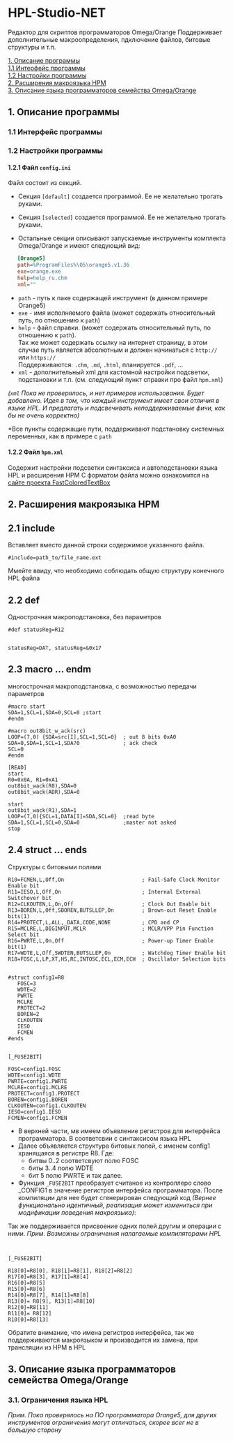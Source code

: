 # HPL-Studio-NET
Редактор для скриптов программаторов Omega/Orange
Поддерживает дополнительные макроопределения, пдключение файлов, битовые структуры и т.п. 

[1. Описание программы](#1-Описание-программы)  
[1.1 Интерфейс программы](#11-Интерфейс-программы)  
[1.2 Настройки программы](#12-Настройки-программы)  
[2. Расширения макроязыка HPM](#2-Расширения-макроязыка-HPM)  
[3. Описание языка программаторов семейства Omega/Orange](#3-Описание-языка-программаторов-семейства-OmegaOrange)  

## 1. Описание программы

### 1.1 Интерфейс программы

### 1.2 Настройки программы
#### 1.2.1 Файл `config.ini` 
Файл состоит из секций. 
- Секция `[default]` создается программой. Ее не желательно трогать руками.  
- Секция `[selected]` создается программой. Ее не желательно трогать руками.  

- Остальные секции описывают запускаемые инструменты комплекта Omega/Orange и имеют следующий вид:
```ini
   [Orange5]
   path=%ProgramFiles%\O5\orange5.v1.36
   exe=orange.exe
   help=help_ru.chm
   xml=""
```
  - `path` - путь к паке содержащей инструмент (в данном примере Orange5)
  - `exe` - имя исполняемого файла (может содержать относительный путь, по отношению к `path`)
  - `help` - файл справки. (может содержать относительный путь, по отношению к `path`).  
    Так же может содержать ссылку на интернет страницу, в этом случае 
  путь является абсолютным и должен начинаться с `http://` или `https://`  
  Поддерживаются: `.chm`, `.md`, `.html`,  планируется `.pdf`, ...
  - `xml` - дополнительный xml для кастомной настройки подсветки, подстановки и т.п. (см. следующий пункт справки про файл `hpm.xml`) 

  *(`xml` Пока не проверялось, и нет примеров использования. Будет добавлено. Идея в том, что каждый инструмент имеет свои отличия в языке HPL. И предлагать и подсвечивать неподдерживаемые фичи, как бы не очень корректно)*

  *Все пункты содержащие пути, поддерживают подстановку системных переменных, как в примере с `path`  

#### 1.2.2 Файл `hpm.xml` 
Содержит настройки подсветки синтаксиса и автоподстановки языка HPL и расширения HPM
С форматом файла можно ознакомится на [сайте проекта FastColoredTextBox](https://www.codeproject.com/Articles/161871/Fast-Colored-TextBox-for-syntax-highlighting-2)

## 2. Расширения макроязыка HPM
## 2.1 include
Вставляет вместо данной строки содержимое указанного файла.

```
#include=path_to/file_name.ext
```

Ммейте ввиду, что необходимо соблюдать общую структуру конечного HPL файла

## 2.2 def
Однострочная макроподстановка, без параметров

```
#def statusReg=R12


statusReg=DAT, statusReg=&0x17
```

## 2.3 macro ... endm
многострочная макроподстановка, с возможностью передачи параметров

```
#macro start
SDA=1,SCL=1,SDA=0,SCL=0 ;start
#endm

#macro out8bit_w_ack(src)
LOOP=(7,0) {SDA=src[I],SCL=1,SCL=0}  ; out 8 bits 0xA0
SDA=0,SDA=1,SCL=1,SDA?0              ; ack check
SCL=0
#endm

[READ]
start
R0=0x0A, R1=0xA1
out8bit_wack(R0),SDA=0
out8bit_wack(ADR),SDA=0

start
out8bit_wack(R1),SDA=1
LOOP=(7,0){SCL=1,DATA[I]=SDA,SCL=0}  ;read byte
SDA=1,SCL=1,SCL=0,SDA=0              ;master not asked
stop
```

## 2.4 struct ... ends
Структуры с битовыми полями

```
R10=FCMEN,L,Off,On                         ; Fail-Safe Clock Monitor Enable bit
R11=IESO,L,Off,On                          ; Internal External Switchover bit
R12=CLKOUTEN,L,On,Off                      ; Clock Out Enable bit
R13=BOREN,L,Off,SBOREN,BUTSLLEP,On         ; Brown-out Reset Enable bits(1)
R14=PROTECT,L,ALL,_DATA,CODE,NONE          ; CPD and CP
R15=MCLRE,L,DIGINPUT,MCLR                  ; MCLR/VPP Pin Function Select bit
R16=PWRTE,L,On,Off                         ; Power-up Timer Enable bit(1)
R17=WDTE,L,Off,SWDTEN,BUTSLLEP,On          ; Watchdog Timer Enable bit
R18=FOSC,L,LP,XT,HS,RC,INTOSC,ECL,ECM,ECH  ; Oscillator Selection bits


#struct config1=R8
   FOSC=3
   WDTE=2
   PWRTE
   MCLRE
   PROTECT=2
   BOREN=2
   CLKOUTEN
   IESO
   FCMEN
#ends


[_FUSE2BIT]

FOSC=config1.FOSC
WDTE=config1.WDTE
PWRTE=config1.PWRTE
MCLRE=config1.MCLRE
PROTECT=config1.PROTECT
BOREN=config1.BOREN
CLKOUTEN=config1.CLKOUTEN
IESO=config1.IESO
FCMEN=config1.FCMEN
```

- В верхней части, мв имеем объявление регистров для интерфейса программатора.
В соответсвии с синтаксисом языка HPL
- Далее объявляется структура битовых полей, с именем config1 хранящаяся в регистре R8. Где:
  - битвы 0..2 соответсвуют полю FOSC
  - биты 3..4 полю WDTE
  - бит 5 полю PWRTE 
  и так далее.
- Функция `_FUSE2BIT` преобразует считаное из контроллеро слово _CONFIG1 в значение регистров интерфейса программатора. После компиляции для нее
будет сгенерирован следующий код *(Вернее функционально идентичный, реализация может измениться при модификации поведения макроязыка)*:

 Так же поддерживается присвоение одних полей другим и операции с ними.
 *Прим. Возможны ограничения налагаемые компиляторами HPL*

```


```


```
[_FUSE2BIT]

R18[0]=R8[0], R18[1]=R8[1], R18[2]=R8[2]
R17[0]=R8[3], R17[1]=R8[4]
R16[0]=R8[5]
R15[0]=R8[6]
R14[0]=R8[7], R14[1]=R8[8]
R13[0]= R8[9], R13[1]=R8[10]
R12[0]=R8[11]
R11[0]= R8[12]
R10[0]=R8[13]
```

Обратите внимание, что имена регистров интерфейса, так же поддерживаются макроязыком и производится их замена, при трансляции из HPM в HPL


## 3. Описание языка программаторов семейства Omega/Orange

### 3.1. Ограничения языка HPL
*Прим. Пока проверялось на ПО программатора Orange5, для других инструментов ограничения могут отличаться, скорее всег не в большую сторону*




